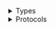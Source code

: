 <details>
<summary>Types</summary>

  - [CognitoIdentityClient](/aws-sdk-swift/reference/0.x/AWSCognitoIdentity/CognitoIdentityClient)
  - [CognitoIdentityClient.CognitoIdentityClientConfiguration](/aws-sdk-swift/reference/0.x/AWSCognitoIdentity/CognitoIdentityClient.CognitoIdentityClientConfiguration)
  - [CognitoIdentityClientLogHandlerFactory](/aws-sdk-swift/reference/0.x/AWSCognitoIdentity/CognitoIdentityClientLogHandlerFactory)
  - [CognitoIdentityClientTypes](/aws-sdk-swift/reference/0.x/AWSCognitoIdentity/CognitoIdentityClientTypes)

</details>

<details>
<summary>Protocols</summary>

  - [CognitoIdentityClientProtocol](/aws-sdk-swift/reference/0.x/AWSCognitoIdentity/CognitoIdentityClientProtocol)

</details>
